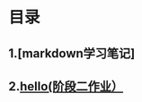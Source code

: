 # 目录
## 1.[markdown学习笔记]
## 2.[hello(阶段二作业）](https://github.com/Linxiao0816/Task/blob/main/hello.md)
